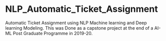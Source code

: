 # NLP_Automatic_Ticket_Assignment
Automatic Ticket Assignment using NLP Machine learning and Deep learning Modeling.
This was Done as a capstone project at the end of a AI-ML Post Graduate Programme in 2019-20.
